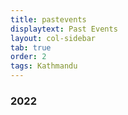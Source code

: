 ```yaml
---
title: pastevents
displaytext: Past Events
layout: col-sidebar
tab: true
order: 2
tags: Kathmandu
---
```


### 2022
